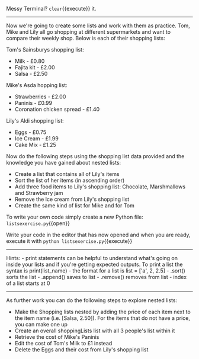 Messy Terminal? `clear`{{execute}} it.
<hr>

Now we're going to create some lists and work with them as practice.
Tom, Mike and Lily all go shopping at different supermarkets and want to compare their weekly shop. Below is each of their shopping lists:

Tom's Sainsburys shopping list:
- Milk - £0.80
- Fajita kit - £2.00
- Salsa - £2.50

Mike's Asda hopping list:
- Strawberries - £2.00
- Paninis - £0.99
- Coronation chicken spread - £1.40

Lily's Aldi shopping list:
- Eggs - £0.75
- Ice Cream - £1.99
- Cake Mix - £1.25

Now do the following steps using the shopping list data provided and the knowledge you have gained about nested lists:

- Create a list that contains all of Lily's items 
- Sort the list of her items (in ascending order)
- Add three food items to Lily's shopping list: Chocolate, Marshmallows and Strawberry jam
- Remove the Ice cream from Lily's shopping list 
- Create the same kind of list for Mike and for Tom

To write your own code simply create a new Python file: `listsexercise.py`{{open}}

Write your code in the editor that has now opened and when you are ready, execute it with
`python listsexercise.py`{{execute}}

<hr>
Hints:
- print statements can be helpful to understand what's going on inside your lists and if you're getting expected outputs. To print a list the syntax is print(list_name)
- the format for a list is list = ['a', 2, 2.5]
- .sort() sorts the list 
- .append() saves to list 
- .remove() removes from list 
- index of a list starts at 0 
<hr>

As further work you can do the following steps to explore nested lists:
- Make the Shopping lists nested by adding the price of each item next to the item name (i.e. [Salsa, 2.50]). For the items that do not have a price, you can make one up
- Create an overall shoppingLists list with all 3 people's list within it
- Retrieve the cost of Mike's Paninis
- Edit the cost of Tom's Milk to £1 instead
- Delete the Eggs and their cost from Lily's shopping list
